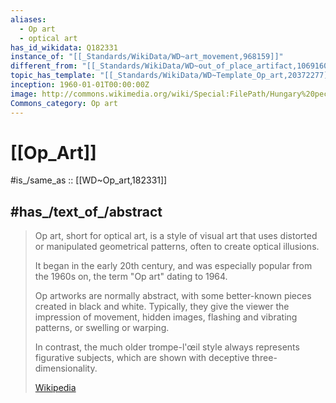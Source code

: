 ```yaml
---
aliases:
  - Op art
  - optical art
has_id_wikidata: Q182331
instance_of: "[[_Standards/WikiData/WD~art_movement,968159]]"
different_from: "[[_Standards/WikiData/WD~out_of_place_artifact,1069160]]"
topic_has_template: "[[_Standards/WikiData/WD~Template_Op_art,20372277]]"
inception: 1960-01-01T00:00:00Z
image: http://commons.wikimedia.org/wiki/Special:FilePath/Hungary%20pecs%20-%20vasarely0.jpg
Commons_category: Op art
---
```


# [[Op_Art]] 

#is_/same_as :: [[WD~Op_art,182331]] 

## #has_/text_of_/abstract 

> Op art, short for optical art, is a style of visual art 
> that uses distorted or manipulated geometrical patterns, often to create optical illusions.  
> 
> It began in the early 20th century, and was especially popular from the 1960s on, 
> the term "Op art" dating to 1964. 
>
> Op artworks are normally abstract, with some better-known pieces created in black and white. 
> Typically, they give the viewer the impression of movement, hidden images, 
> flashing and vibrating patterns, or swelling or warping.  
> 
> In contrast, the much older trompe-l'œil style always represents figurative subjects, 
> which are shown with deceptive three-dimensionality.
>
> [Wikipedia](https://en.wikipedia.org/wiki/Op%20art) 

